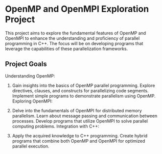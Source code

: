 # OpenMP and OpenMPI Exploration Project
This project aims to explore the fundamental features of OpenMP and OpenMPI to enhance the understanding and proficiency of parallel programming in C++. The focus will be on developing programs that leverage the capabilities of these parallelization frameworks.

## Project Goals
Understanding OpenMP:

1. Gain insights into the basics of OpenMP parallel programming.
Explore directives, clauses, and constructs for parallelizing code segments.
Implement simple programs to demonstrate parallelism using OpenMP.
Exploring OpenMPI:

2. Delve into the fundamentals of OpenMPI for distributed memory parallelism.
Learn about message passing and communication between processes.
Develop programs that utilize OpenMPI to solve parallel computing problems.
Integration with C++:

3. Apply the acquired knowledge to C++ programming.
Create hybrid programs that combine both OpenMP and OpenMPI for optimized parallel execution.
